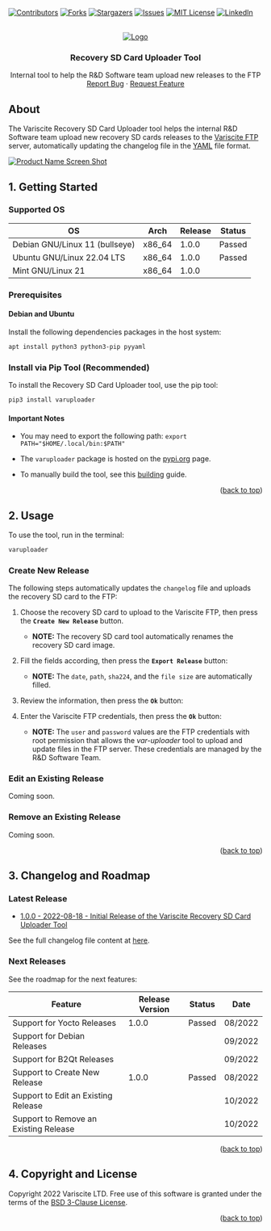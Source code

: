 <a name="readme-top"></a>

[![Contributors][contributors-shield]][contributors-url]
[![Forks][forks-shield]][forks-url]
[![Stargazers][stars-shield]][stars-url]
[![Issues][issues-shield]][issues-url]
[![MIT License][license-shield]][license-url]
[![LinkedIn][linkedin-shield]][linkedin-url]

<br />
<div align="center">
  <a href="https://github.com/dorta/var-uploader">
    <img src="docs/images/logo.png" alt="Logo">
  </a>

<h3 align="center">Recovery SD Card Uploader Tool</h3>

  <p align="center">
    Internal tool to help the R&D Software team upload new releases to the FTP
    <br />
    <a href="https://github.com/dorta/var-uploader/issues">Report Bug</a>
    ·
    <a href="https://github.com/dorta/var-uploader/issues">Request Feature</a>
  </p>
</div>

## About 

The Variscite Recovery SD Card Uploader tool helps the internal R&D Software
team upload new recovery SD cards releases to the [Variscite FTP](https://ftp.variscite.com/files) server,
automatically updating the changelog file in the [YAML](https://yaml.org/)
file format.

[![Product Name Screen Shot][product-screenshot]](https://example.com)

## 1. <a name='Getting Started'></a>Getting Started

### Supported OS

| OS                             | Arch   | Release | Status |
|--------------------------------|--------|---------|--------|
| Debian GNU/Linux 11 (bullseye) | x86_64 | 1.0.0   | Passed |
| Ubuntu GNU/Linux 22.04 LTS     | x86_64 | 1.0.0   | Passed |
| Mint GNU/Linux 21              | x86_64 | 1.0.0   |        |

### Prerequisites

#### Debian and Ubuntu

Install the following dependencies packages in the host system:
   ```sh
   apt install python3 python3-pip pyyaml
   ```

### Install via Pip Tool (Recommended)

To install the Recovery SD Card Uploader tool, use the pip tool:
   ```sh
   pip3 install varuploader
   ```

#### Important Notes

* You may need to export the following path: `export PATH="$HOME/.local/bin:$PATH"`

* The `varuploader` package is hosted on the [pypi.org](https://pypi.org/project/varuploader/) page.

* To manually build the tool, see this [building](https://github.com/dorta/var-uploader/tree/main/docs/build.md) guide.

<p align="right">(<a href="#readme-top">back to top</a>)</p>


## 2. <a name='Usage'></a>Usage

To use the tool, run in the terminal:
   ```sh
   varuploader
   ```

### Create New Release

The following steps automatically updates the `changelog` file and uploads the
recovery SD card to the FTP:

1. Choose the recovery SD card to upload to the Variscite FTP, then press the **`Create New Release`** button.
    * __NOTE:__ The recovery SD card tool automatically renames the recovery SD card image.

2. Fill the fields according, then press the **`Export Release`** button:
    * __NOTE:__ The `date`, `path`, `sha224`, and the `file size` are automatically filled.

3. Review the information, then press the **`Ok`** button:

4. Enter the Variscite FTP credentials, then press the **`Ok`** button:
    * __NOTE:__ The `user` and `password` values are the FTP credentials with root
      permission that allows the _var-uploader_ tool to upload and update files in
      the FTP server. These credentials are managed by the R&D Software Team.

### Edit an Existing Release

Coming soon.

### Remove an Existing Release

Coming soon.

<p align="right">(<a href="#readme-top">back to top</a>)</p>


## 3. <a name='Changelog and Roadmap'></a>Changelog and Roadmap

### Latest Release

* [1.0.0 - 2022-08-18 - Initial Release of the Variscite Recovery SD Card Uploader Tool](https://github.com/dorta/var-uploader/blob/main/CHANGELOG.md#100---2022-08-18)

See the full changelog file content at [here](https://github.com/dorta/var-uploader/blob/main/CHANGELOG.md).

### Next Releases

See the roadmap for the next features:

   | Feature                               | Release Version | Status    | Date       |
   |---------------------------------------|-----------------|-----------|------------|
   | Support for Yocto Releases            | 1.0.0           |  Passed   | 08/2022    |
   | Support for Debian Releases           |                 |           | 09/2022    |
   | Support for B2Qt Releases             |                 |           | 09/2022    |
   | Support to Create New Release         | 1.0.0           |  Passed   | 08/2022    |
   | Support to Edit an Existing Release   |                 |           | 10/2022    |
   | Support to Remove an Existing Release |                 |           | 10/2022    |

<p align="right">(<a href="#readme-top">back to top</a>)</p>

## 4. <a name='Copyright and License'></a>Copyright and License

Copyright 2022 Variscite LTD. Free use of this software is granted under
the terms of the [BSD 3-Clause License](https://github.com/dorta/var-uploader/blob/master/LICENSE).

<p align="right">(<a href="#readme-top">back to top</a>)</p>

[contributors-shield]: https://img.shields.io/github/contributors/dorta/var-uploader.svg?style=for-the-badge
[contributors-url]: https://github.com/dorta/var-uploader/graphs/contributors
[forks-shield]: https://img.shields.io/github/forks/dorta/var-uploader.svg?style=for-the-badge
[forks-url]: https://github.com/dorta/var-uploader/network/members
[stars-shield]: https://img.shields.io/github/stars/dorta/var-uploader.svg?style=for-the-badge
[stars-url]: https://github.com/dorta/var-uploader/stargazers
[issues-shield]: https://img.shields.io/github/issues/dorta/var-uploader.svg?style=for-the-badge
[issues-url]: https://github.com/dorta/var-uploader/issues
[license-shield]: https://img.shields.io/github/license/dorta/var-uploader.svg?style=for-the-badge
[license-url]: https://github.com/dorta/var-uploader/blob/master/LICENSE.txt
[linkedin-shield]: https://img.shields.io/badge/-LinkedIn-black.svg?style=for-the-badge&logo=linkedin&colorB=555
[linkedin-url]: https://linkedin.com/company/variscite-ltd-
[product-screenshot]: docs/images/main_window.png

